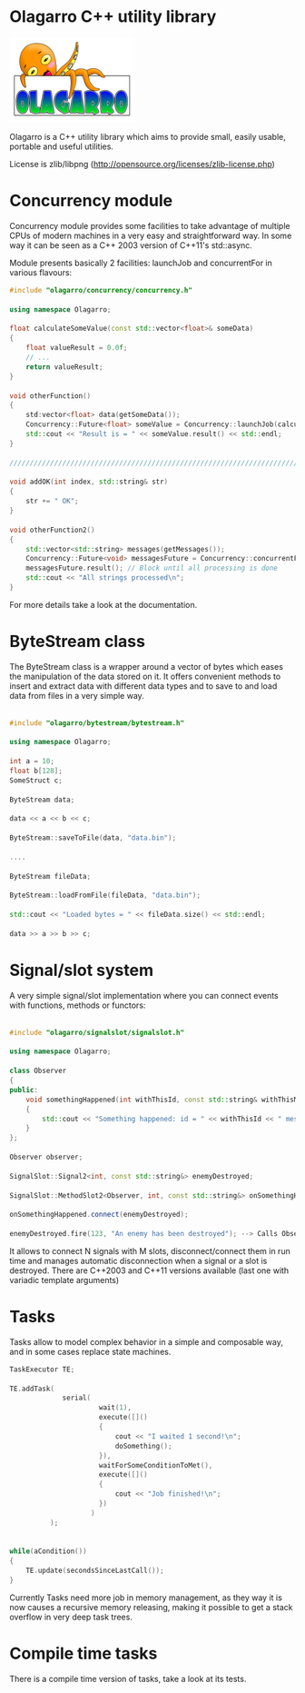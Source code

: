 Olagarro C++ utility library
========

![Olagarro logo](https://raw.githubusercontent.com/iganinja/olagarro/master/doc/logo.png)

Olagarro is a C++ utility library which aims to provide small, easily usable, portable and useful utilities.

License is zlib/libpng (http://opensource.org/licenses/zlib-license.php)

# Concurrency module

Concurrency module provides some facilities to take advantage of multiple CPUs of modern machines in a very easy and straightforward way. In some way it can be seen as a C++ 2003 version of C++11's std::async.

Module presents basically 2 facilities: launchJob and concurrentFor in various flavours:

```CPP
#include "olagarro/concurrency/concurrency.h"

using namespace Olagarro;

float calculateSomeValue(const std::vector<float>& someData)
{
	float valueResult = 0.0f;
	// ...
	return valueResult;
}

void otherFunction()
{
	std:vector<float> data(getSomeData());
	Concurrency::Future<float> someValue = Concurrency::launchJob(calculateSomeValue, data);
	std::cout << "Result is = " << someValue.result() << std::endl;
}

////////////////////////////////////////////////////////////////////////////////////////////////////////

void addOK(int index, std::string& str)
{
	str += " OK";
}

void otherFunction2()
{
	std::vector<std::string> messages(getMessages());
	Concurrency::Future<void> messagesFuture = Concurrency::concurrentFor(messages.begin(), messages.end(), addOK);
	messagesFuture.result(); // Block until all processing is done
	std::cout << "All strings processed\n";
}
```

For more details take a look at the documentation.

# ByteStream class

The ByteStream class is a wrapper around a vector of bytes which eases the manipulation of the data stored on it. It offers convenient methods to insert and extract data with different data types and to save to and load data from files in a very simple way.

```CPP

#include "olagarro/bytestream/bytestream.h"

using namespace Olagarro;

int a = 10;
float b[128];
SomeStruct c;

ByteStream data;

data << a << b << c;

ByteStream::saveToFile(data, "data.bin");

....

ByteStream fileData;

ByteStream::loadFromFile(fileData, "data.bin");

std::cout << "Loaded bytes = " << fileData.size() << std::endl;

data >> a >> b >> c;

```

# Signal/slot system

A very simple signal/slot implementation where you can connect events with functions, methods or functors:

```CPP

#include "olagarro/signalslot/signalslot.h"

using namespace Olagarro;

class Observer
{
public:
	void somethingHappened(int withThisId, const std::string& withThisMessage)
	{
		std::cout << "Something happened: id = " << withThisId << " message = " << withThisMessage << std::endl;
	}
};

Observer observer;

SignalSlot::Signal2<int, const std::string&> enemyDestroyed;

SignalSlot::MethodSlot2<Observer, int, const std::string&> onSomethingHappened(observer, &Observer::somethingHappened);

onSomethingHappened.connect(enemyDestroyed);

enemyDestroyed.fire(123, "An enemy has been destroyed"); --> Calls Observer::somethingHappened with those parameters

```

It allows to connect N signals with M slots, disconnect/connect them in run time and manages automatic disconnection when a signal or a slot is destroyed. There are C++2003 and C++11 versions available (last one with variadic template arguments)

# Tasks

Tasks allow to model complex behavior in a simple and composable way, and in some cases replace state machines.

```CPP
TaskExecutor TE;

TE.addTask(
             serial(
                      wait(1),
                      execute([]()
                      {
                      	  cout << "I waited 1 second!\n";
                      	  doSomething();
                      }),
                      waitForSomeConditionToMet(),
                      execute([]()
                      {
                      	  cout << "Job finished!\n";
                      })
                    )
		  );


while(aCondition())
{
	TE.update(secondsSinceLastCall());
}

```

Currently Tasks need more job in memory management, as they way it is now causes a recursive memory releasing, making it possible to get a stack overflow in very deep task trees.

# Compile time tasks
There is a compile time version of tasks, take a look at its tests.
